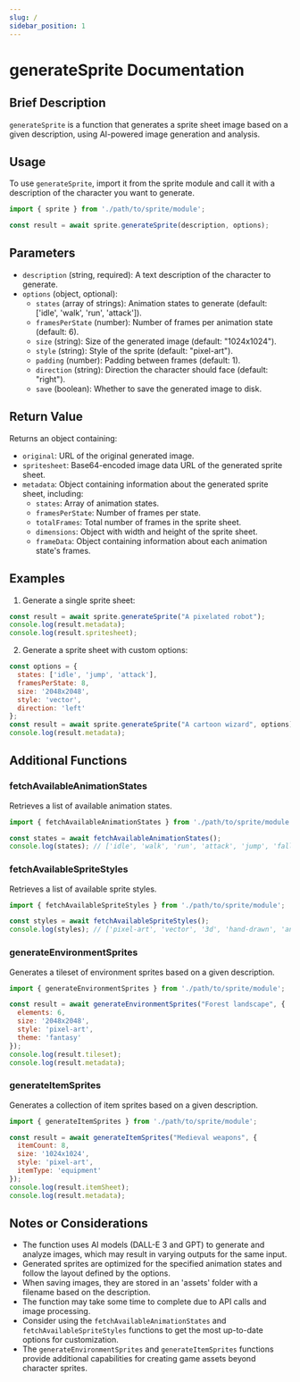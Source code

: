 ```yaml
---
slug: /
sidebar_position: 1
---
```


# generateSprite Documentation

## Brief Description
`generateSprite` is a function that generates a sprite sheet image based on a given description, using AI-powered image generation and analysis.

## Usage
To use `generateSprite`, import it from the sprite module and call it with a description of the character you want to generate.

```javascript
import { sprite } from './path/to/sprite/module';

const result = await sprite.generateSprite(description, options);
```

## Parameters
- `description` (string, required): A text description of the character to generate.
- `options` (object, optional):
  - `states` (array of strings): Animation states to generate (default: ['idle', 'walk', 'run', 'attack']).
  - `framesPerState` (number): Number of frames per animation state (default: 6).
  - `size` (string): Size of the generated image (default: "1024x1024").
  - `style` (string): Style of the sprite (default: "pixel-art").
  - `padding` (number): Padding between frames (default: 1).
  - `direction` (string): Direction the character should face (default: "right").
  - `save` (boolean): Whether to save the generated image to disk.

## Return Value
Returns an object containing:
- `original`: URL of the original generated image.
- `spritesheet`: Base64-encoded image data URL of the generated sprite sheet.
- `metadata`: Object containing information about the generated sprite sheet, including:
  - `states`: Array of animation states.
  - `framesPerState`: Number of frames per state.
  - `totalFrames`: Total number of frames in the sprite sheet.
  - `dimensions`: Object with width and height of the sprite sheet.
  - `frameData`: Object containing information about each animation state's frames.

## Examples

1. Generate a single sprite sheet:
```javascript
const result = await sprite.generateSprite("A pixelated robot");
console.log(result.metadata);
console.log(result.spritesheet);
```

2. Generate a sprite sheet with custom options:
```javascript
const options = {
  states: ['idle', 'jump', 'attack'],
  framesPerState: 8,
  size: '2048x2048',
  style: 'vector',
  direction: 'left'
};
const result = await sprite.generateSprite("A cartoon wizard", options);
console.log(result.metadata);
```

## Additional Functions

### fetchAvailableAnimationStates
Retrieves a list of available animation states.

```javascript
import { fetchAvailableAnimationStates } from './path/to/sprite/module';

const states = await fetchAvailableAnimationStates();
console.log(states); // ['idle', 'walk', 'run', 'attack', 'jump', 'fall', 'hurt', 'die']
```

### fetchAvailableSpriteStyles
Retrieves a list of available sprite styles.

```javascript
import { fetchAvailableSpriteStyles } from './path/to/sprite/module';

const styles = await fetchAvailableSpriteStyles();
console.log(styles); // ['pixel-art', 'vector', '3d', 'hand-drawn', 'anime']
```

### generateEnvironmentSprites
Generates a tileset of environment sprites based on a given description.

```javascript
import { generateEnvironmentSprites } from './path/to/sprite/module';

const result = await generateEnvironmentSprites("Forest landscape", {
  elements: 6,
  size: '2048x2048',
  style: 'pixel-art',
  theme: 'fantasy'
});
console.log(result.tileset);
console.log(result.metadata);
```

### generateItemSprites
Generates a collection of item sprites based on a given description.

```javascript
import { generateItemSprites } from './path/to/sprite/module';

const result = await generateItemSprites("Medieval weapons", {
  itemCount: 8,
  size: '1024x1024',
  style: 'pixel-art',
  itemType: 'equipment'
});
console.log(result.itemSheet);
console.log(result.metadata);
```

## Notes or Considerations
- The function uses AI models (DALL-E 3 and GPT) to generate and analyze images, which may result in varying outputs for the same input.
- Generated sprites are optimized for the specified animation states and follow the layout defined by the options.
- When saving images, they are stored in an 'assets' folder with a filename based on the description.
- The function may take some time to complete due to API calls and image processing.
- Consider using the `fetchAvailableAnimationStates` and `fetchAvailableSpriteStyles` functions to get the most up-to-date options for customization.
- The `generateEnvironmentSprites` and `generateItemSprites` functions provide additional capabilities for creating game assets beyond character sprites.
